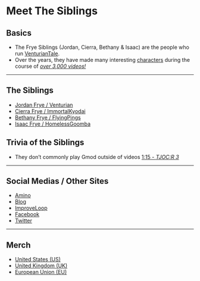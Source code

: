 # Meet The Siblings


## Basics
- The Frye Siblings \(Jordan, Cierra, Bethany & Isaac) are the people who run [VenturianTale](https://www.youtube.com/user/VenturianTale).  
- Over the years, they have made many interesting [characters](../chapter_5.html) during the course of [*over 3,000 videos!*](https://www.youtube.com/playlist?list=PLwljWXtmIKiR6RCrbGztF5LhGXAEF7pX_)
----
## The Siblings
- [Jordan Frye / Venturian](3.Siblings/3.1.Jordan-Frye-Venturian.html)
- [Cierra Frye / ImmortalKyodai](3.Siblings/3.2.Cierra-Frye-ImmortalKyodai.html)
- [Bethany Frye / FlyingPings](3.Siblings/3.3.Bethany-Frye-FlyingPings.html)
- [Isaac Frye / HomelessGoomba](3.Siblings/3.4.Isaac-Frye-HomelessGoomba.html)

## Trivia of the Siblings
- They don’t commonly play Gmod outside of videos [1:15 - *TJOC:R 3*](https://youtu.be/B6jf67iGNlU)
----
## Social Medias / Other Sites
- [Amino](https://aminoapps.com/c/venturiantale/home/)
- [Blog](https://venturiantale.com)
- [ImproveLoop](https://improveloop.com/loop/venturiantale)
- [Facebook](https://m.facebook.com/venturiantalegames/)
- [Twitter](https://twitter.com/VenturianTale)
----
## Merch
- [United States \(US)](https://shop.spreadshirt.com/VENTURIANTALE/)
- [United Kingdom \(UK)](https://venturiantale-uk.spreadshirt.com)
- [European Union \(EU)](https://shop.spreadshirt.net/VENTURIANTALE/)